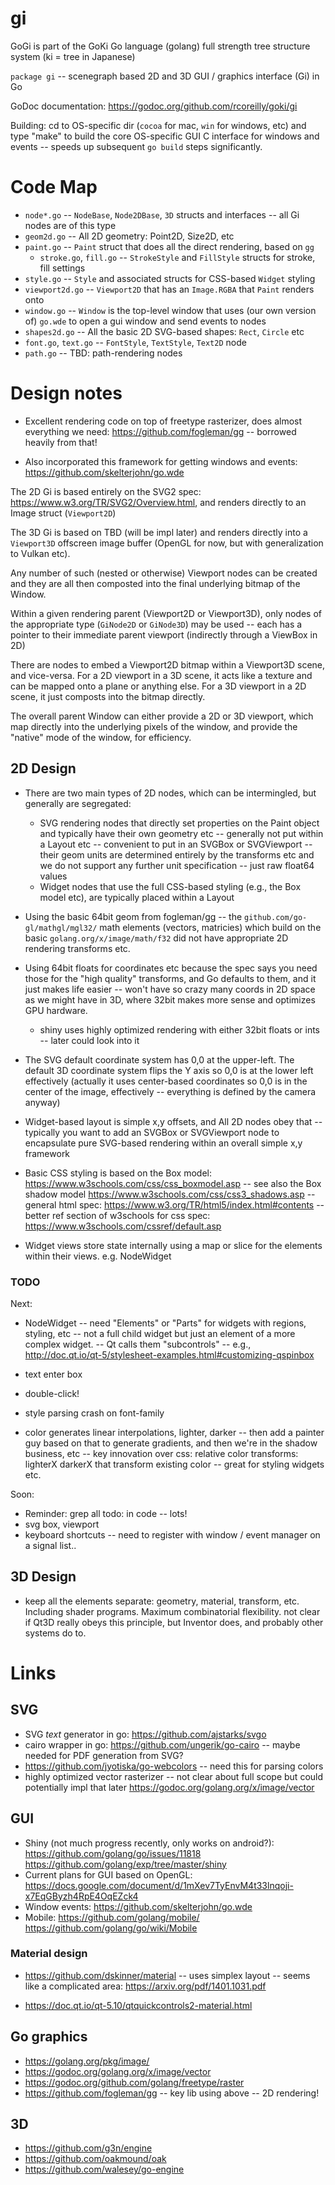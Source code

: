 # gi

GoGi is part of the GoKi Go language (golang) full strength tree structure system (ki = tree in Japanese)

`package gi` -- scenegraph based 2D and 3D GUI / graphics interface (Gi) in Go

GoDoc documentation: https://godoc.org/github.com/rcoreilly/goki/gi

Building: cd to OS-specific dir (`cocoa` for mac, `win` for windows, etc) and type "make" to build the core OS-specific GUI C interface for windows and events -- speeds up subsequent `go build` steps significantly.

# Code Map

* `node*.go` -- `NodeBase`, `Node2DBase`, `3D` structs and interfaces -- all Gi nodes are of this type
* `geom2d.go` -- All 2D geometry: Point2D, Size2D, etc
* `paint.go` -- `Paint` struct that does all the direct rendering, based on `gg`
	+ `stroke.go`, `fill.go` -- `StrokeStyle` and `FillStyle` structs for stroke, fill settings
* `style.go` -- `Style` and associated structs for CSS-based `Widget` styling
* `viewport2d.go` -- `Viewport2D` that has an `Image.RGBA` that `Paint` renders onto
* `window.go` -- `Window` is the top-level window that uses (our own version of) `go.wde` to open a gui window and send events to nodes
* `shapes2d.go` -- All the basic 2D SVG-based shapes: `Rect`, `Circle` etc
* `font.go`, `text.go` -- `FontStyle`, `TextStyle`, `Text2D` node
* `path.go` -- TBD: path-rendering nodes

# Design notes

* Excellent rendering code on top of freetype rasterizer, does almost everything we need: https://github.com/fogleman/gg -- borrowed heavily from that!

* Also incorporated this framework for getting windows and events: https://github.com/skelterjohn/go.wde

The 2D Gi is based entirely on the SVG2 spec: https://www.w3.org/TR/SVG2/Overview.html, and renders directly to an Image struct (`Viewport2D`)

The 3D Gi is based on TBD (will be impl later) and renders directly into a `Viewport3D` offscreen image buffer (OpenGL for now, but with generalization to Vulkan etc).

Any number of such (nested or otherwise) Viewport nodes can be created and they are all then composted into the final underlying bitmap of the Window.

Within a given rendering parent (Viewport2D or Viewport3D), only nodes of the appropriate type (`GiNode2D` or `GiNode3D`) may be used -- each has a pointer to their immediate parent viewport (indirectly through a ViewBox in 2D)

There are nodes to embed a Viewport2D bitmap within a Viewport3D scene, and vice-versa.  For a 2D viewport in a 3D scene, it acts like a texture and can be mapped onto a plane or anything else.  For a 3D viewport in a 2D scene, it just composts into the bitmap directly.

The overall parent Window can either provide a 2D or 3D viewport, which map directly into the underlying pixels of the window, and provide the "native" mode of the window, for efficiency.

## 2D Design

* There are two main types of 2D nodes, which can be intermingled, but generally are segregated:
	+ SVG rendering nodes that directly set properties on the Paint object and typically have their own geometry etc -- generally not put within a Layout etc -- convenient to put in an SVGBox or SVGViewport -- their geom units are determined entirely by the transforms etc and we do not support any further unit specification -- just raw float64 values
	+ Widget nodes that use the full CSS-based styling (e.g., the Box model etc), are typically placed within a Layout

* Using the basic 64bit geom from fogleman/gg -- the `github.com/go-gl/mathgl/mgl32/` math elements (vectors, matricies) which build on the basic `golang.org/x/image/math/f32` did not have appropriate 2D rendering transforms etc.

* Using 64bit floats for coordinates etc because the spec says you need those for the "high quality" transforms, and Go defaults to them, and it just makes life easier -- won't have so crazy many coords in 2D space as we might have in 3D, where 32bit makes more sense and optimizes GPU hardware.
	+ shiny uses highly optimized rendering with either 32bit floats or ints -- later could look into it

* The SVG default coordinate system has 0,0 at the upper-left.  The default 3D coordinate system flips the Y axis so 0,0 is at the lower left effectively (actually it uses center-based coordinates so 0,0 is in the center of the image, effectively -- everything is defined by the camera anyway)

* Widget-based layout is simple x,y offsets, and All 2D nodes obey that -- typically you want to add an SVGBox or SVGViewport node to encapsulate pure SVG-based rendering within an overall simple x,y framework

* Basic CSS styling is based on the Box model: https://www.w3schools.com/css/css_boxmodel.asp -- see also the Box shadow model https://www.w3schools.com/css/css3_shadows.asp -- general html spec: https://www.w3.org/TR/html5/index.html#contents -- better ref section of w3schools for css spec: https://www.w3schools.com/cssref/default.asp

* Widget views store state internally using a map or slice for the elements within their views.  e.g. NodeWidget

### TODO

Next:
* NodeWidget -- need "Elements" or "Parts" for widgets with regions, styling, etc -- not a full child widget but just an element of a more complex widget. -- Qt calls them "subcontrols" -- e.g., http://doc.qt.io/qt-5/stylesheet-examples.html#customizing-qspinbox

* text enter box
* double-click!

* style parsing crash on font-family

* color generates linear interpolations, lighter, darker -- then add a painter guy based on that to generate gradients, and then we're in the shadow business, etc -- key innovation over css: relative color transforms: lighterX darkerX that transform existing color -- great for styling widgets etc.

Soon:

* Reminder: grep all todo: in code -- lots!
* svg box, viewport
* keyboard shortcuts -- need to register with window / event manager on a signal list..

## 3D Design

* keep all the elements separate: geometry, material, transform, etc.  Including shader programs.  Maximum combinatorial flexibility.  not clear if Qt3D really obeys this principle, but Inventor does, and probably other systems do to.


# Links

## SVG

* SVG *text* generator in go: https://github.com/ajstarks/svgo
* cairo wrapper in go: https://github.com/ungerik/go-cairo -- maybe needed for PDF generation from SVG?
* https://github.com/jyotiska/go-webcolors -- need this for parsing colors
* highly optimized vector rasterizer -- not clear about full scope but could potentially impl that later https://godoc.org/golang.org/x/image/vector

## GUI

* Shiny (not much progress recently, only works on android?):  https://github.com/golang/go/issues/11818 https://github.com/golang/exp/tree/master/shiny
* Current plans for GUI based on OpenGL: https://docs.google.com/document/d/1mXev7TyEnvM4t33lnqoji-x7EqGByzh4RpE4OqEZck4
* Window events: https://github.com/skelterjohn/go.wde
* Mobile: https://github.com/golang/mobile/  https://github.com/golang/go/wiki/Mobile

### Material design

* https://github.com/dskinner/material -- uses simplex layout -- seems like a complicated area: https://arxiv.org/pdf/1401.1031.pdf

* https://doc.qt.io/qt-5.10/qtquickcontrols2-material.html


## Go graphics

* https://golang.org/pkg/image/
* https://godoc.org/golang.org/x/image/vector
* https://godoc.org/github.com/golang/freetype/raster
* https://github.com/fogleman/gg -- key lib using above -- 2D rendering!

## 3D

* https://github.com/g3n/engine
* https://github.com/oakmound/oak
* https://github.com/walesey/go-engine
